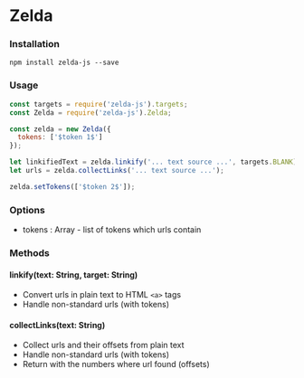 # Zelda

### Installation
```shell
npm install zelda-js --save
```

### Usage
```javascript
const targets = require('zelda-js').targets;
const Zelda = require('zelda-js').Zelda;

const zelda = new Zelda({
  tokens: ['$token 1$']
});

let linkifiedText = zelda.linkify('... text source ...', targets.BLANK);
let urls = zelda.collectLinks('... text source ...');

zelda.setTokens(['$token 2$']);
```
### Options
- tokens : Array - list of tokens which urls contain

### Methods
#### linkify(text: String, target: String)
- Convert urls in plain text to HTML ```<a>``` tags
- Handle non-standard urls (with tokens)

#### collectLinks(text: String)
- Collect urls and their offsets from plain text
- Handle non-standard urls (with tokens)
- Return with the numbers where url found (offsets)
